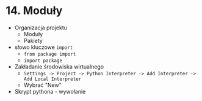 # 14. Moduły

- Organizacja projektu
  - Moduły
  - Pakiety
- słowo kluczowe `import`
  - `from package import `
  - `import package`
- Zakładanie środowiska wirtualnego
  - `Settings -> Project -> Python Interpreter -> Add Interpreter -> Add Local Interpreter`
  - Wybrać "New"
- Skrypt pythona - wywołanie
